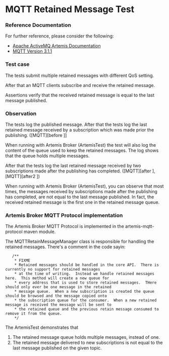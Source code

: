 # MQTT Retained Message Test

### Reference Documentation
For further reference, please consider the following:

* [Apache ActiveMQ Artemis Documentation](https://activemq.apache.org/components/artemis/documentation/latest/mqtt.html)
* [MQTT Version 3.1.1](https://docs.oasis-open.org/mqtt/mqtt/v3.1.1/os/mqtt-v3.1.1-os.html)

### Test case
The tests submit multiple retained messages with different QoS setting.

After that an MQTT clients subscribe and receive the retained message.

Assertions verify that the received retained message is equal to the last message published.

### Observation

The tests log the published message.
After that the tests log the last retained message received by a subscription which was made prior the publishing. (\[MQTT\]\[before \]]

When running with Artemis Broker (ArtemisTest) the test will also log the content of the queue used to keep the retained messages. The log shows that the queue holds multiple messages.

After that the tests log the last retained message received by two subscriptions made after the publishing has completed. (\[MQTT\]\[after  \], \[MQTT\]\[after2 \])

When running with Artemis Broker (ArtemisTest), you can observe that most times, the messages received by subscriptions made after the publishing has completed, are not equal to the last message published. In fact, the received retained message is the first one in the retained message queue.

### Artemis Broker MQTT Protocol implementation

The Artemis Broker MQTT Protocol is implemented in the artemis-mqtt-protocol maven module. 

The MQTTRetainMessageManager class is responsible for handling the retained messages. There's a comment in the code sayin:

```
   /**
    * FIXME
    * Retained messages should be handled in the core API.  There is currently no support for retained messages
    * at the time of writing.  Instead we handle retained messages here.  This method will create a new queue for
    * every address that is used to store retained messages.  THere should only ever be one message in the retained
    * message queue.  When a new subscription is created the queue should be browsed and the message copied onto
    * the subscription queue for the consumer.  When a new retained message is received the message will be sent to
    * the retained queue and the previous retain message consumed to remove it from the queue.
    */
```

The ArtemisTest demonstrates that

1. The retained message queue holds multiple messages, instead of one.
2. The retained message delivered to new subscriptions is not equal to the last message published on the given topic.






